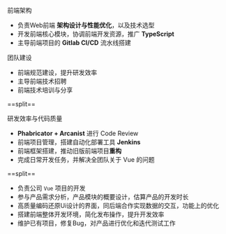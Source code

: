 <block class="experience-block">
  <p><span class="experience-sub-title">前端架构</span></p>
</block>

- 负责Web前端 **架构设计与性能优化**，以及技术选型
- 开发前端核心模块，协调前端开发资源，推广 **TypeScript**
- 主导前端项目的 **Gitlab CI/CD** 流水线搭建

<block class="experience-block">
  <p><span class="experience-sub-title">团队建设</span></p>
</block>

- 前端规范建设，提升研发效率
- 主导前端技术招聘
- 前端技术培训与分享

==split==

<block class="experience-block">
  <p><span class="experience-sub-title">研发效率与代码质量</span></p>
</block>

- **Phabricator + Arcanist** 进行 Code Review
- 前端项目管理，搭建自动化部署工具 **Jenkins**
- 前端框架搭建，推动旧版前端项目**重构**
- 完成日常开发任务，并解决全团队关于 Vue 的问题

==split==

- 负责公司 `Vue` 项目的开发
- 参与产品需求分析，产品模块的概要设计，估算产品的开发时长
- 高质量编码还原Ui设计的界面，同后端合作实现数据的交互，功能上的优化
- 搭建前端整体开发环境，简化发布操作，提升开发效率
- 维护已有项目，修复Bug，对产品进行优化和迭代测试工作
